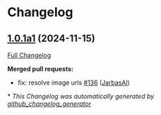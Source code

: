# Changelog

## [1.0.1a1](https://github.com/OpenVoiceOS/ovos-bus-client/tree/1.0.1a1) (2024-11-15)

[Full Changelog](https://github.com/OpenVoiceOS/ovos-bus-client/compare/1.0.0...1.0.1a1)

**Merged pull requests:**

- fix: resolve image urls [\#136](https://github.com/OpenVoiceOS/ovos-bus-client/pull/136) ([JarbasAl](https://github.com/JarbasAl))



\* *This Changelog was automatically generated by [github_changelog_generator](https://github.com/github-changelog-generator/github-changelog-generator)*
